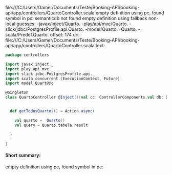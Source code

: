 file:///C:/Users/Gamer/Documents/Teste/Booking-API/booking-api/app/controllers/QuartoController.scala
empty definition using pc, found symbol in pc: 
semanticdb not found
empty definition using fallback
non-local guesses:
	 -javax/inject/Quarto.
	 -play/api/mvc/Quarto.
	 -slick/jdbc/PostgresProfile.api.Quarto.
	 -model/Quarto.
	 -Quarto.
	 -scala/Predef.Quarto.
offset: 174
uri: file:///C:/Users/Gamer/Documents/Teste/Booking-API/booking-api/app/controllers/QuartoController.scala
text:
```scala
package controllers

import javax.inject._
import play.api.mvc._
import slick.jdbc.PostgresProfile.api._
import scala.concurrent.{ExecutionContext, Future}
import model.Quart@@o

@Singleton
class QuartoController @Inject()(val cc: ControllerComponents,val db: Database)(implicit ec: ExecutionContext) extends BaseController() {


  def getTodosQuartos() = Action.async(

    val quarto =  Quarto()
    val query = Quarto.tabela.result

  )

}

```


#### Short summary: 

empty definition using pc, found symbol in pc: 